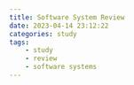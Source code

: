 ```yaml
---
title: Software System Review
date: 2023-04-14 23:12:22
categories: study
tags: 
    - study
    - review
    - software systems
---
```

